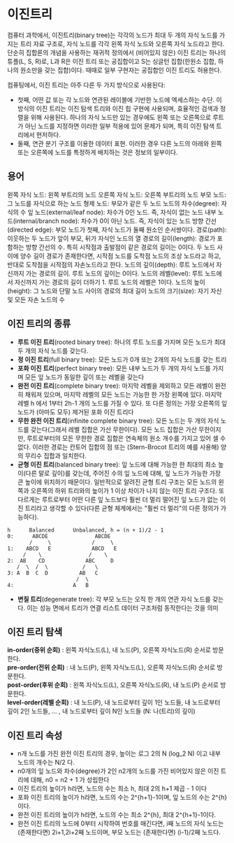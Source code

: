 # 이진트리
컴퓨터 과학에서, 이진트리(binary tree)는 각각의 노드가 최대 두 개의 자식 노드를 가지는 트리 자료 구조로, 자식 노드를 각각 왼쪽 자식 노드와 오른쪽 자식 노드라고 한다. 단순히 집합론의 개념을 사용하는 재귀적 정의에서 (비어있지 않은) 이진 트리는 하나의 튜플(L, S, R)로, L과 R은 이진 트리 또는 공집합이고 S는 싱글턴 집합(한원소 집합, 하나의 원소만을 갖는 집합)이다. 때때로 일부 구현자는 공집합인 이진 트리도 허용한다.

컴퓨팅에서, 이진 트리는 아주 다른 두 가지 방식으로 사용된다:
- 첫째, 어떤 값 또는 각 노드와 연관된 레이블에 기반한 노드에 엑세스하는 수단. 이 방식의 이진 트리는 이진 탐색 트리와 이진 힙 구현에 사용되며, 효율적인 검색과 정렬을 위해 사용된다. 하나의 자식 노드만 있는 경우에도 왼쪽 또는 오른쪽으로 루트가 아닌 노드를 지정하면 이러한 일부 적용에 있어 문제가 되며, 특히 이진 탐색 트리에서 현저하다.
- 둘째, 연관 분기 구조를 이용한 데이터 표현. 이러한 경우 다른 노드의 아래와 왼쪽 또는 오른쪽에 노드를 특정하게 배치하는 것은 정보의 일부이다.

## 용어
왼쪽 자식 노드: 왼쪽 부트리의 노드
오른쪽 자식 노드: 오른쪽 부트리의 노드
부모 노드: 그 노드를 자식으로 하는 노드
형제 노드: 부모가 같은 두 노드
노드의 차수(degree): 자식의 수
잎 노드(external/leaf node): 차수가 0인 노드. 즉, 자식이 없는 노드
내부 노드(internal/branch node): 차수가 0이 아닌 노드. 즉, 자식이 있는 노드
방향 간선(directed edge): 부모 노드가 첫째, 자식 노드가 둘째 원소인 순서쌍이다.
경로(path): 이웃하는 두 노드가 앞이 부모, 뒤가 자식인 노드의 열
경로의 길이(length): 경로가 포함하는 방향 간선의 수. 특히 시작점과 출발점이 같은 경로의 길이는 0이다.
두 노드 사이에 양수 길이 경로가 존재한다면, 시작점 노드를 도착점 노드의 조상 노드라고 하고, 반대로 도착점을 시작점의 자손노드라고 한다.
노드의 깊이(depth): 루트 노드에서 자신까지 가는 경로의 길이. 루트 노드의 깊이는 0이다.
노드의 레벨(level): 루트 노드에서 자신까지 가는 경로의 길이 더하기 1. 루트 노드의 레벨은 1이다.
노드의 높이(height): 그 노드와 단말 노드 사이의 경로의 최대 길이
노드의 크기(size): 자기 자신 및 모든 자손 노드의 수

## 이진 트리의 종류
- **루트 이진 트리**(rooted binary tree): 하나의 루트 노드를 가지며 모든 노드가 최대 두 개의 자식 노드를 갖는다.
- **정 이진 트리**(full binary tree): 모든 노드가 0개 또는 2개의 자식 노드를 갖는 트리
- **포화 이진 트리**(perfect binary tree): 모든 내부 노드가 두 개의 자식 노드를 가지며 모든 잎 노드가 동일한 깊이 또는 레벨을 갖는다
- **완전 이진 트리**(complete binary tree): 마지막 레벨을 제외하고 모든 레벨이 완전히 채워져 있으며, 마지막 레벨의 모든 노드는 가능한 한 가장 왼쪽에 있다.  마지막 레벨 h 에서 1부터 2h-1 개의 노드를 가질 수 있다. 또 다른 정의는 가장 오른쪽의 잎 노드가 (아마도 모두) 제거된 포화 이진 트리다
- **무한 완전 이진 트리**(infinite complete binary tree): 모든 노드는 두 개의 자식 노드를 갖는다(그래서 레벨 집합은 가산 무한이다). 모든 노드 집합은 가산 무한이지만, 루트로부터의 모든 무한한 경로 집합은 연속체의 원소 개수를 가지고 있어 셀 수 없다. 이러한 경로는 칸토어 집합의 점 또는 (Stern-Brocot 트리의 예를 사용해) 양의 무리수 집합과 일치한다.
- **균형 이진 트리**(balanced binary tree): 잎 노드에 대해 가능한 한 최대의 최소 높이(다른 말로 깊이)를 갖는데, 주어진 수의 잎 노드에 대해, 잎 노드가 가능한 가장 큰 높이에 위치하기 때문이다. 일반적으로 알려진 균형 트리 구조는 모든 노드의 왼쪽과 오른쪽의 하위 트리와의 높이가 1 이상 차이가 나지 않는 이진 트리 구조다. 또 다르게는 루트로부터 어떤 다른 잎 노드보다 훨씬 더 멀리 떨어진 잎 노드가 없는 이진 트리라고 생각할 수 있다(다른 균형 체계에서는 "훨씬 더 멀리"의 다른 정의가 가능하다).
```
h      Balanced      Unbalanced, h = (n + 1)/2 - 1
0:      ABCDE               ABCDE
       /     \             /     \
1:    ABCD   E             ABCD   E
     /    \               /    \
2:  AB    CD             ABC     D
   /  \  /  \           /   \
3: A  B  C  D          AB   C
                      /  \
4:                   A   B
```
- **변질 트리**(degenerate tree):  각 부모 노드는 오직 한 개의 연관 자식 노드를 갖는다. 이는 성능 면에서 트리가 연결 리스트 데이터 구조처럼 동작한다는 것을 의미

## 이진 트리 탐색
**in-order(중위 순회)** : 왼쪽 자식노드(L), 내 노드(P), 오른쪽 자식노드(R) 순서로 방문한다.  
**pre-order(전위 순회)** : 내 노드(P), 왼쪽 자식노드(L), 오른쪽 자식노드(R) 순서로 방문한다.  
**post-order(후위 순회)** : 왼쪽 자식노드(L), 오른쪽 자식노드(R), 내 노드(P) 순서로 방문한다.  
**level-order(레벨 순회)** : 내 노드(P), 내 노드로부터 깊이 1인 노드들, 내 노드로부터 깊이 2인 노드들, ... , 내 노드로부터 깊이 N인 노드들 (N: 나(트리)의 깊이)  

## 이진 트리 속성
- n개 노드를 가진 완전 이진 트리의 경우, 높이는 로그 2의 N (log_2 N) 이고 내부 노드의 개수는 N/2 다.
- n0개의 잎 노드와 차수(degree)가 2인 n2개의 노드를 가진 비어있지 않은 이진 트리에 대해, n0 = n2 + 1 가 성립한다
- 이진 트리의 높이가 h라면, 노드의 수는 최소 h, 최대 2의 h+1 제곱 - 1 이다
- 포화 이진 트리의 높이가 h라면, 노드의 수는 2^{h+1}-1이며, 잎 노드의 수는 2^{h}이다.
- 완전 이진 트리의 높이가 h라면, 노드의 수는 최소 2^{h}, 최대 2^{h+1}-1이다.
- 완전 이진 트리의 노드에 0부터 시작하여 번호를 매긴다면, i째 노드의 자식 노드는 (존재한다면) 2i+1,2i+2째 노드이며, 부모 노드는 (존재한다면) (i-1)/2째 노드다.